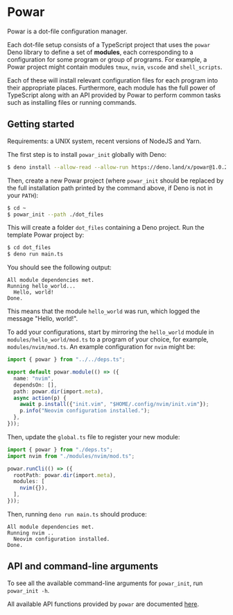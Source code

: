 # Powar

Powar is a dot-file configuration manager.

Each dot-file setup consists of a TypeScript project that uses the `powar` Deno
library to define a set of **modules**, each corresponding to a configuration
for some program or group of programs. For example, a Powar project might
contain modules `tmux`, `nvim`, `vscode` and `shell_scripts`.

Each of these will install relevant configuration files for each program into
their appropriate places. Furthermore, each module has the full power of
TypeScript along with an API provided by Powar to perform common tasks such as
installing files or running commands.

## Getting started

Requirements: a UNIX system, recent versions of NodeJS and Yarn.

The first step is to install `powar_init` globally with Deno:

```sh
$ deno install --allow-read --allow-run https://deno.land/x/powar@1.0.2/powar_init.ts
```

Then, create a new Powar project (where `powar_init` should be replaced by the
full installation path printed by the command above, if Deno is not in your
`PATH`):

```sh
$ cd ~
$ powar_init --path ./dot_files
```

This will create a folder `dot_files` containing a Deno project. Run the
template Powar project by:

```sh
$ cd dot_files
$ deno run main.ts
```

You should see the following output:

```
All module dependencies met.
Running hello_world...
  Hello, world!
Done.
```

This means that the module `hello_world` was run, which logged the message
"Hello, world!".

To add your configurations, start by mirroring the `hello_world` module in
`modules/hello_world/mod.ts` to a program of your choice, for example,
`modules/nvim/mod.ts`. An example configuration for `nvim` might be:

```ts
import { powar } from "../../deps.ts";

export default powar.module(() => ({
  name: "nvim",
  dependsOn: [],
  path: powar.dir(import.meta),
  async action(p) {
    await p.install({"init.vim", "$HOME/.config/nvim/init.vim"});
    p.info("Neovim configuration installed.");
  },
}));
```

Then, update the `global.ts` file to register your new module:
```ts
import { powar } from "./deps.ts";
import nvim from "./modules/nvim/mod.ts";

powar.runCli(() => ({
  rootPath: powar.dir(import.meta),
  modules: [
    nvim({}),
  ],
}));
```

Then, running `deno run main.ts` should produce:
```
All module dependencies met.
Running nvim ..
  Neovim configuration installed.
Done.
```

## API and command-line arguments

To see all the available command-line arguments for `powar_init`, run
`powar_init -h`.

All available API functions provided by `powar` are documented
[here](https://deno.land/x/powar@1.0.2/api.ts?s=CommonApi).
